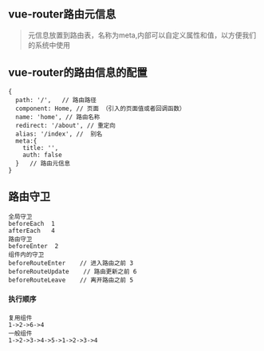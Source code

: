 ## vue-router路由元信息
>  元信息放置到路由表，名称为meta,内部可以自定义属性和值，以方便我们的系统中使用

## vue-router的路由信息的配置
~~~
{
  path: '/',   // 路由路径
  component: Home, // 页面 （引入的页面值或者回调函数）
  name: 'home', // 路由名称
  redirect: '/about', // 重定向
  alias: '/index', //  别名
  meta:{
    title: '',
    auth: false
  }   // 路由元信息
}

~~~

## 路由守卫
~~~
全局守卫
beforeEach  1
afterEach   4
路由守卫
beforeEnter  2
组件内的守卫
beforeRouteEnter    // 进入路由之前 3
beforeRouteUpdate    // 路由更新之前 6
beforeRouteLeave    // 离开路由之前 5
~~~
#### 执行顺序
~~~
复用组件
1->2->6->4
一般组件
1->2->3->4->5->1->2->3->4
~~~
